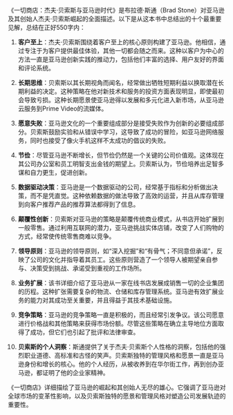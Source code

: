 《一切商店：杰夫·贝索斯与亚马逊时代》是布拉德·斯通（Brad Stone）对亚马逊及其创始人杰夫·贝索斯崛起的全面描述。以下是从这本书中总结出的十个最重要见解，总结在正好550字内：

1. **客户至上**：杰夫·贝索斯围绕着客户至上的核心原则构建了亚马逊。他相信，通过专注于为客户提供最佳体验，其他一切都会随之而来。这种以客户为中心的方法一直是亚马逊创新实践的推动力，包括他们丰富的选择、用户友好的界面和评论系统。

2. **长期思维**：贝索斯以其长期视角而闻名，经常做出牺牲短期利益以换取潜在长期利益的决定。这种策略在他对新技术和服务的投资方面表现明显，即使最初会导致亏损。这种长期愿景使亚马逊得以发展和多元化进入新市场，从亚马逊云服务到Prime Video的流媒体。

3. **愿意失败**：亚马逊文化的一个重要组成部分是接受失败作为创新的必要组成部分。贝索斯鼓励实验和从错误中学习，这导致了成功的冒险，如亚马逊网络服务，同时也接受了像火手机这样不太成功的倡议的失败。

4. **节俭**：尽管亚马逊不断增长，但节俭仍然是一个关键的公司价值观。这体现在其公司办公室和员工明智支出金钱的期望上。贝索斯认为，节俭培养出足智多谋和自力更生，促进创新。

5. **数据驱动决策**：亚马逊是一个数据驱动的公司，经常基于指标和分析做出决策，而不是凭直觉。这种依赖数据的做法导致了高效的运营，并且从库存管理到向客户推荐产品的推荐算法都得到了信息。

6. **颠覆性创新**：贝索斯对亚马逊的策略是颠覆传统商业模式，从书店开始扩展到一般零售。通过利用互联网的潜力，亚马逊挑战实体店铺，改变了人们购物的方式，经常使传统零售商难以竞争。

7. **领导原则**：亚马逊的领导原则，如“深入挖掘”和“有骨气；不同意但承诺”，反映了公司的文化并指导着其员工。这些原则营造了一个领导人被期望亲自参与、决策受到挑战、承诺受到重视的工作场所。

8. **业务扩展**：该书详细介绍了亚马逊从一家在线书店发展成销售一切的企业集团的历程。这种扩张需要复杂的物流、仓储和库存管理系统。亚马逊有效扩展业务的能力对其成功至关重要，并且得益于其技术基础设施。

9. **竞争策略**：亚马逊的竞争策略一直是积极的，而且经常引发争议。该公司愿意进行价格战和其他策略来获得市场份额。尽管这些策略在确立主导地位方面取得了成功，但它们也引起了批评和法律审查。

10. **贝索斯的个人洞察**：斯通提供了关于杰夫·贝索斯个人性格的洞察，包括他的强烈职业道德、高标准和古怪的笑声。贝索斯独特的管理风格和愿景一直是亚马逊身份和增长的核心。他的个人经历，从被收养到在华尔街工作，再到创办亚马逊，都证明了他的企业家精神。

《一切商店》详细描绘了亚马逊的崛起和其创始人无尽的雄心。它强调了亚马逊对全球市场的变革性影响，以及贝索斯独特的愿景和管理风格对塑造公司发展轨迹的重要性。